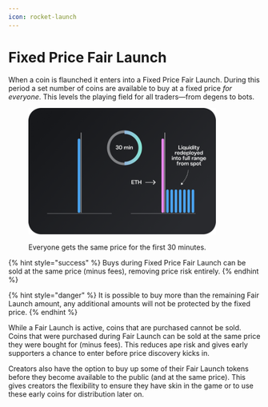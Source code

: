 ```yaml
---
icon: rocket-launch
---
```


# Fixed Price Fair Launch

When a coin is flaunched it enters into a Fixed Price Fair Launch. During this period a set number of coins are available to buy at a fixed price _for everyone_. This levels the playing field for all traders—from degens to bots.

<figure><img src="../.gitbook/assets/image (30).png" alt="" width="375"><figcaption><p>Everyone gets the same price for the first 30 minutes.</p></figcaption></figure>

{% hint style="success" %}
Buys during Fixed Price Fair Launch can be sold at the same price (minus fees), removing price risk entirely.
{% endhint %}

{% hint style="danger" %}
It is possible to buy more than the remaining Fair Launch amount, any additional amounts will not be protected by the fixed price.
{% endhint %}

While a Fair Launch is active, coins that are purchased cannot be sold. Coins that were purchased during Fair Launch can be sold at the same price they were bought for (minus fees). This reduces ape risk and gives early supporters a chance to enter before price discovery kicks in.

Creators also have the option to buy up some of their Fair Launch tokens before they become available to the public (and at the same price). This gives creators the flexibility to ensure they have skin in the game or to use these early coins for distribution later on.
